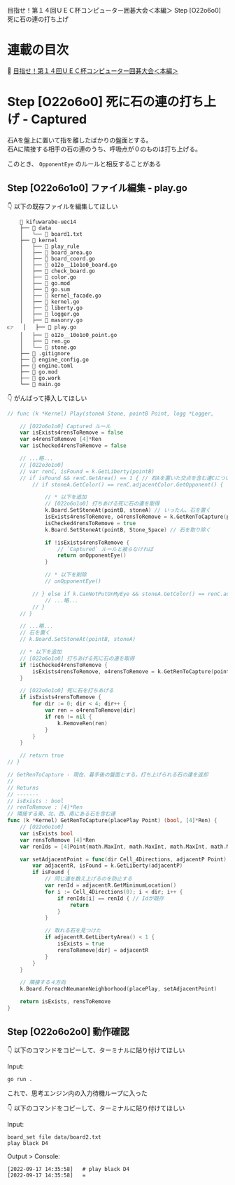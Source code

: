 目指せ！第１４回ＵＥＣ杯コンピューター囲碁大会＜本編＞ Step [O22o6o0] 死に石の連の打ち上げ

# 連載の目次

📖 [目指せ！第１４回ＵＥＣ杯コンピューター囲碁大会＜本編＞](https://qiita.com/muzudho1/items/744f6051954525878b84)  

# Step [O22o6o0] 死に石の連の打ち上げ - Captured

石Aを盤上に置いて指を離したばかりの盤面とする。  
石Aに隣接する相手の石の連のうち、呼吸点が０のものは打ち上げる。  

このとき、 `OpponentEye` のルールと相反することがある

## Step [O22o6o1o0] ファイル編集 - play.go

👇 以下の既存ファイルを編集してほしい  

```plaintext
  	📂 kifuwarabe-uec14
	├── 📂 data
 	│	└── 📄 board1.txt
	├── 📂 kernel
	│	├── 📂 play_rule
	│	├── 📄 board_area.go
  	│	├── 📄 board_coord.go
  	│	├── 📄 o12o__11o1o0_board.go
 	│	├── 📄 check_board.go
 	│	├── 📄 color.go
	│	├── 📄 go.mod
	│	├── 📄 go.sum
 	│	├── 📄 kernel_facade.go
 	│	├── 📄 kernel.go
 	│	├── 📄 liberty.go
 	│	├── 📄 logger.go
 	│	├── 📄 masonry.go
👉 	│	├── 📄 play.go
 	│	├── 📄 o12o__10o1o0_point.go
 	│	├── 📄 ren.go
 	│	└── 📄 stone.go
    ├── 📄 .gitignore
 	├── 📄 engine_config.go
  	├── 📄 engine.toml
    ├── 📄 go.mod
  	├── 📄 go.work
	└── 📄 main.go
```

👇 がんばって挿入してほしい  

```go
// func (k *Kernel) Play(stoneA Stone, pointB Point, logg *Logger,

	// [O22o6o1o0] Captured ルール
	var isExists4rensToRemove = false
	var o4rensToRemove [4]*Ren
	var isChecked4rensToRemove = false

	// ...略...
	// [O22o3o1o0]
	// var renC, isFound = k.GetLiberty(pointB)
	// if isFound && renC.GetArea() == 1 { // 石Aを置いた交点を含む連Cについて、連Cの面積が1である（眼）
		// if stoneA.GetColor() == renC.adjacentColor.GetOpponent() {

			// * 以下を追加
			// [O22o6o1o0] 打ちあげる死に石の連を取得
			k.Board.SetStoneAt(pointB, stoneA) // いったん、石を置く
			isExists4rensToRemove, o4rensToRemove = k.GetRenToCapture(pointB)
			isChecked4rensToRemove = true
			k.Board.SetStoneAt(pointB, Stone_Space) // 石を取り除く

			if !isExists4rensToRemove {
				// `Captured` ルールと被らなければ
				return onOpponentEye()
			}

			// * 以下を削除
			// onOpponentEye()

		// } else if k.CanNotPutOnMyEye && stoneA.GetColor() == renC.adjacentColor {
			// ...略...
		// }
	// }

	// ...略...
	// 石を置く
	// k.Board.SetStoneAt(pointB, stoneA)

	// * 以下を追加
	// [O22o6o1o0] 打ちあげる死に石の連を取得
	if !isChecked4rensToRemove {
		isExists4rensToRemove, o4rensToRemove = k.GetRenToCapture(pointB)
	}

	// [O22o6o1o0] 死に石を打ちあげる
	if isExists4rensToRemove {
		for dir := 0; dir < 4; dir++ {
			var ren = o4rensToRemove[dir]
			if ren != nil {
				k.RemoveRen(ren)
			}
		}
	}

	// return true
// }

// GetRenToCapture - 現在、着手後の盤面とする。打ち上げられる石の連を返却
//
// Returns
// -------
// isExists : bool
// renToRemove : [4]*Ren
// 隣接する東、北、西、南にある石を含む連
func (k *Kernel) GetRenToCapture(placePlay Point) (bool, [4]*Ren) {
	// [O22o6o1o0]
	var isExists bool
	var rensToRemove [4]*Ren
	var renIds = [4]Point{math.MaxInt, math.MaxInt, math.MaxInt, math.MaxInt}

	var setAdjacentPoint = func(dir Cell_4Directions, adjacentP Point) {
		var adjacentR, isFound = k.GetLiberty(adjacentP)
		if isFound {
			// 同じ連を数え上げるのを防止する
			var renId = adjacentR.GetMinimumLocation()
			for i := Cell_4Directions(0); i < dir; i++ {
				if renIds[i] == renId { // Idが既存
					return
				}
			}

			// 取れる石を見つけた
			if adjacentR.GetLibertyArea() < 1 {
				isExists = true
				rensToRemove[dir] = adjacentR
			}
		}
	}

	// 隣接する４方向
	k.Board.ForeachNeumannNeighborhood(placePlay, setAdjacentPoint)

	return isExists, rensToRemove
}
```

## Step [O22o6o2o0] 動作確認

👇 以下のコマンドをコピーして、ターミナルに貼り付けてほしい

Input:  

```shell
go run .
```

これで、思考エンジン内の入力待機ループに入った  

👇 以下のコマンドをコピーして、ターミナルに貼り付けてほしい  

Input:  

```shell
board_set file data/board2.txt
play black D4
```

Output > Console:  

```plaintext
[2022-09-17 14:35:58]   # play black D4
[2022-09-17 14:35:58]   =
```
